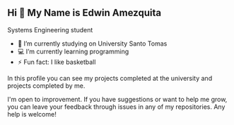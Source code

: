 ## Hi 👋 My Name is Edwin Amezquita

Systems Engineering student

- 🏫 I’m currently studying on University Santo Tomas
- 💻 I’m currently learning programming
- ⚡ Fun fact: I like basketball

In this profile you can see my projects completed at the university and projects completed by me.

I'm open to improvement. If you have suggestions or want to help me grow, you can leave your feedback through issues in any of my repositories. Any help is welcome!
